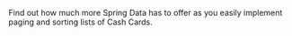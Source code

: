 Find out how much more Spring Data has to offer as you easily implement paging and sorting lists of Cash Cards.
